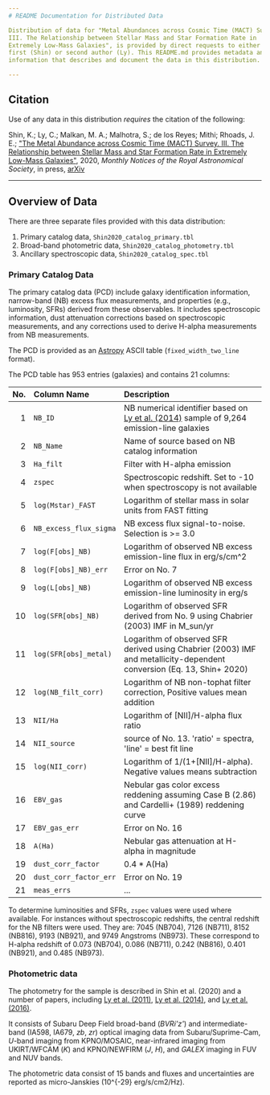 ```yaml
---
# README Documentation for Distributed Data

Distribution of data for "Metal Abundances across Cosmic Time (MACT) Survey.
III. The Relationship between Stellar Mass and Star Formation Rate in
Extremely Low-Mass Galaxies", is provided by direct requests to either the
first (Shin) or second author (Ly). This README.md provides metadata and other
information that describes and document the data in this distribution.

---
```

## Citation

Use of any data in this distribution *requires* the citation of the following:

Shin, K.; Ly, C.; Malkan, M. A.; Malhotra, S.; de los Reyes; Mithi; Rhoads, J. E.;
["The Metal Abundance across Cosmic Time (MACT) Survey. III. The Relationship between Stellar Mass and Star Formation Rate in Extremely Low-Mass Galaxies"](https://doi.org/10.1093/mnras/staa3307),
2020, _Monthly Notices of the Royal Astronomical Society_, in press, 
[arXiv](https://arxiv.org/abs/1910.10735)

---
## Overview of Data

There are three separate files provided with this data distribution:
 1. Primary catalog data, `Shin2020_catalog_primary.tbl`
 2. Broad-band photometric data, `Shin2020_catalog_photometry.tbl`
 3. Ancillary spectroscopic data, `Shin2020_catalog_spec.tbl`


### Primary Catalog Data

The primary catalog data (PCD) include galaxy identification information,
narrow-band (NB) excess flux measurements, and properties (e.g., luminosity,
SFRs) derived from these observables. It includes spectroscopic information,
dust attenuation corrections based on spectroscopic measurements, and any
corrections used to derive H-alpha measurements from NB measurements.

The PCD is provided as an [Astropy](https://astropy.org) ASCII table
(`fixed_width_two_line` format).

The PCD table has 953 entries (galaxies) and contains 21 columns:

| No. | Column Name            | Description  |
|----:|:-----------------------|:-------------|
|  1  | `NB_ID`                | NB numerical identifier based on [Ly et al. (2014)](https://iopscience.iop.org/article/10.1088/0004-637X/780/2/122) sample of 9,264 emission-line galaxies |
|  2  | `NB_Name`              | Name of source based on NB catalog information |
|  3  | `Ha_filt`              | Filter with H-alpha emission |
|  4  | `zspec`                | Spectroscopic redshift. Set to -10 when spectroscopy is not available |
|  5  | `log(Mstar)_FAST`      | Logarithm of stellar mass in solar units from FAST fitting |
|  6  | `NB_excess_flux_sigma` | NB excess flux signal-to-noise. Selection is >= 3.0 |
|  7  | `log(F[obs]_NB)`       | Logarithm of observed NB excess emission-line flux in erg/s/cm^2 |
|  8  | `log(F[obs]_NB)_err`   | Error on No. 7 | 
|  9  | `log(L[obs]_NB)`       | Logarithm of observed NB excess emission-line luminosity in erg/s |
| 10  | `log(SFR[obs]_NB)`     | Logarithm of observed SFR derived from No. 9 using Chabrier (2003) IMF in M_sun/yr |
| 11  | `log(SFR[obs]_metal)`  | Logarithm of observed SFR derived using Chabrier (2003) IMF and metallicity-dependent conversion (Eq. 13, Shin+ 2020) |
| 12  | `log(NB_filt_corr)`    | Logarithm of NB non-tophat filter correction, Positive values mean addition |
| 13  | `NII/Ha`               | Logarithm of [NII]/H-alpha flux ratio |
| 14  | `NII_source`           | source of No. 13. 'ratio' = spectra, 'line' = best fit line |
| 15  | `log(NII_corr)`        | Logarithm of 1/(1+[NII]/H-alpha). Negative values means subtraction |
| 16  | `EBV_gas`              | Nebular gas color excess reddening assuming Case B (2.86) and Cardelli+ (1989) reddening curve |
| 17  | `EBV_gas_err`          | Error on No. 16 |
| 18  | `A(Ha)`                | Nebular gas attenuation at H-alpha in magnitude|
| 19  | `dust_corr_factor`     | 0.4 * A(Ha) |
| 20  | `dust_corr_factor_err` | Error on No. 19 |
| 21  | `meas_errs`            | ... |

To determine luminosities and SFRs, `zspec` values were used where available.
For instances without spectroscopic redshifts, the central redshift for the NB
filters were used. They are: 7045 (NB704), 7126 (NB711), 8152 (NB816), 9193 (NB921),
and 9749 Angstroms (NB973). These correspond to H-alpha redshift of 0.073 (NB704),
0.086 (NB711), 0.242 (NB816), 0.401 (NB921), and 0.485 (NB973).

### Photometric data

The photometry for the sample is described in Shin et al. (2020) and a number
of papers, including [Ly et al. (2011)](https://doi.org/10.1088/0004-637X/735/2/91),
[Ly et al. (2014)](https://doi.org/10.1088/0004-637X/780/2/122), and
[Ly et al. (2016)](https://doi.org/10.3847/0067-0049/226/1/5).

It consists of Subaru Deep Field broad-band (_BVRi'z'_) and intermediate-band
(IA598, IA679, _zb_, _zr_) optical imaging data from Subaru/Suprime-Cam,
_U_-band imaging from KPNO/MOSAIC, near-infrared imaging from UKIRT/WFCAM
(_K_) and KPNO/NEWFIRM (_J_, _H_), and _GALEX_ imaging in FUV and NUV bands.

The photometric data consist of 15 bands and fluxes and uncertainties are
reported as micro-Janskies (10^{-29} erg/s/cm2/Hz).